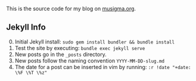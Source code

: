 This is the source code for my blog on [musigma.org](http://musigma.org/).

## Jekyll Info
0. Initial Jekyll install: `sudo gem install bundler && bundle install`
0. Test the site by executing: `bundle exec jekyll serve`
0. New posts go in the `_posts` directory.
0. New posts follow the naming convention `YYYY-MM-DD-slug.md`
0. The date for a post can be inserted in vim by running: `:r !date "+date: \%F \%T \%z"`
